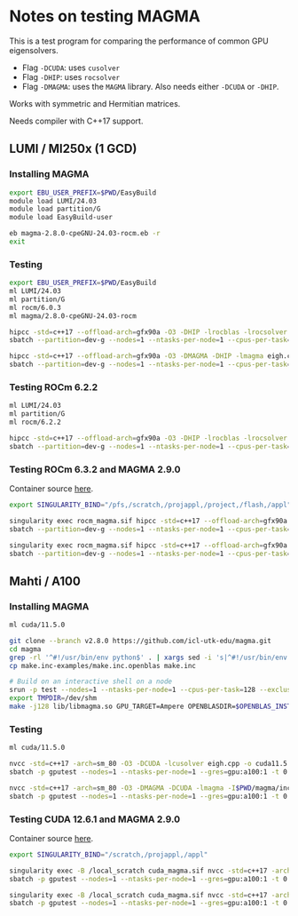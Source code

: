 # Notes on testing MAGMA

This is a test program for comparing the performance of common GPU eigensolvers.
 - Flag `-DCUDA`: uses `cusolver`
 - Flag `-DHIP`: uses `rocsolver`
 - Flag `-DMAGMA`: uses the `MAGMA` library. Also needs either `-DCUDA` or `-DHIP`.

Works with symmetric and Hermitian matrices.
 
Needs compiler with C++17 support.

## LUMI / MI250x (1 GCD)

### Installing MAGMA

```bash
export EBU_USER_PREFIX=$PWD/EasyBuild
module load LUMI/24.03
module load partition/G
module load EasyBuild-user

eb magma-2.8.0-cpeGNU-24.03-rocm.eb -r
exit
```

### Testing

```bash
export EBU_USER_PREFIX=$PWD/EasyBuild
ml LUMI/24.03
ml partition/G
ml rocm/6.0.3
ml magma/2.8.0-cpeGNU-24.03-rocm

hipcc -std=c++17 --offload-arch=gfx90a -O3 -DHIP -lrocblas -lrocsolver eigh.cpp -o rocm6.0.3.x -Wno-unused-result
sbatch --partition=dev-g --nodes=1 --ntasks-per-node=1 --cpus-per-task=1 --gpus-per-node=1 --time=01:00:00 -o 'rocm6.0.3.out' --wrap='./rocm6.0.3.x 3,100,200,400,800,1600'

hipcc -std=c++17 --offload-arch=gfx90a -O3 -DMAGMA -DHIP -lmagma eigh.cpp -o magma2.8.0_rocm6.0.3.x -Wno-unused-result
sbatch --partition=dev-g --nodes=1 --ntasks-per-node=1 --cpus-per-task=1 --gpus-per-node=1 --time=01:00:00 -o 'magma2.8.0_rocm6.0.3.out' --wrap='./magma2.8.0_rocm6.0.3.x 3,100,200,400,800,1600,3200,6400,12800'
```

### Testing ROCm 6.2.2

```bash
ml LUMI/24.03
ml partition/G
ml rocm/6.2.2

hipcc -std=c++17 --offload-arch=gfx90a -O3 -DHIP -lrocblas -lrocsolver eigh.cpp -o rocm6.2.2.x -Wno-unused-result
sbatch --partition=dev-g --nodes=1 --ntasks-per-node=1 --cpus-per-task=1 --gpus-per-node=1 --time=01:00:00 -o 'rocm6.2.2.out' --wrap='./rocm6.2.2.x 3,100,200,400,800,1600,3200'
```

### Testing ROCm 6.3.2 and MAGMA 2.9.0

Container source [here](https://github.com/trossi/containers/tree/main/examples/rocm_magma).

```bash
export SINGULARITY_BIND="/pfs,/scratch,/projappl,/project,/flash,/appl"

singularity exec rocm_magma.sif hipcc -std=c++17 --offload-arch=gfx90a -O3 -DHIP -lrocblas -lrocsolver eigh.cpp -o rocm6.3.2.x -Wno-unused-result
sbatch --partition=dev-g --nodes=1 --ntasks-per-node=1 --cpus-per-task=1 --gpus-per-node=1 --time=01:00:00 -o 'rocm6.3.2.out' --wrap='singularity exec rocm_magma.sif ./rocm6.3.2.x 3,100,200,400,800,1600,3200,6400'

singularity exec rocm_magma.sif hipcc -std=c++17 --offload-arch=gfx90a -O3 -DMAGMA -DHIP -lmagma eigh.cpp -o magma2.9.0_rocm6.3.2.x -Wno-unused-result
sbatch --partition=dev-g --nodes=1 --ntasks-per-node=1 --cpus-per-task=1 --gpus-per-node=1 --time=01:00:00 -o 'magma2.9.0_rocm6.3.2.out' --wrap='singularity exec rocm_magma.sif ./magma2.9.0_rocm6.3.2.x 3,100,200,400,800,1600,3200,6400,12800'
```

## Mahti / A100

### Installing MAGMA

```bash
ml cuda/11.5.0

git clone --branch v2.8.0 https://github.com/icl-utk-edu/magma.git
cd magma
grep -rl '^#!/usr/bin/env python$' . | xargs sed -i 's|^#!/usr/bin/env python$|#!/usr/bin/env python3|g'
cp make.inc-examples/make.inc.openblas make.inc

# Build on an interactive shell on a node
srun -p test --nodes=1 --ntasks-per-node=1 --cpus-per-task=128 --exclusive -t 1:00:00 --pty bash
export TMPDIR=/dev/shm
make -j128 lib/libmagma.so GPU_TARGET=Ampere OPENBLASDIR=$OPENBLAS_INSTALL_ROOT CUDADIR=$CUDA_INSTALL_ROOT
```

### Testing

```bash
ml cuda/11.5.0

nvcc -std=c++17 -arch=sm_80 -O3 -DCUDA -lcusolver eigh.cpp -o cuda11.5.0.x
sbatch -p gputest --nodes=1 --ntasks-per-node=1 --gres=gpu:a100:1 -t 0:15:00 -o cuda11.5.0.out --wrap='./cuda11.5.0.x 3,100,200,400,800,1600,3200,6400,12800'

nvcc -std=c++17 -arch=sm_80 -O3 -DMAGMA -DCUDA -lmagma -I$PWD/magma/include -L$PWD/magma/lib -Xcompiler \"-Wl,-rpath,$PWD/magma/lib\" eigh.cpp -o magma2.8.0_cuda11.5.0.x
sbatch -p gputest --nodes=1 --ntasks-per-node=1 --gres=gpu:a100:1 -t 0:15:00 -o magma2.8.0_cuda11.5.0.out --wrap='./magma2.8.0_cuda11.5.0.x 3,100,200,400,800,1600,3200,6400,12800'
```

### Testing CUDA 12.6.1 and MAGMA 2.9.0

Container source [here](https://github.com/trossi/containers/tree/main/examples/cuda_magma).

```bash
export SINGULARITY_BIND="/scratch,/projappl,/appl"

singularity exec -B /local_scratch cuda_magma.sif nvcc -std=c++17 -arch=sm_80 -O3 -DCUDA -lcusolver eigh.cpp -o cuda12.6.1.x
sbatch -p gputest --nodes=1 --ntasks-per-node=1 --gres=gpu:a100:1 -t 0:15:00 -o cuda12.6.1.out --wrap='singularity exec --nv cuda_magma.sif ./cuda12.6.1.x 3,100,200,400,800,1600,3200,6400,12800'

singularity exec -B /local_scratch cuda_magma.sif nvcc -std=c++17 -arch=sm_80 -O3 -DMAGMA -DCUDA -lmagma eigh.cpp -o magma2.9.0_cuda12.6.1.x
sbatch -p gputest --nodes=1 --ntasks-per-node=1 --gres=gpu:a100:1 -t 0:15:00 -o magma2.9.0_cuda12.6.1.out --wrap='singularity exec --nv cuda_magma.sif ./magma2.9.0_cuda12.6.1.x 3,100,200,400,800,1600,3200,6400,12800'
```
